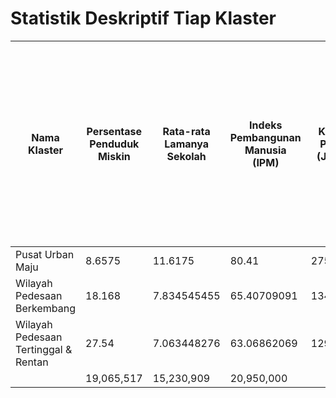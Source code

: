 # Statistik Deskriptif Tiap Klaster

|Nama Klaster                        |Persentase Penduduk Miskin|Rata-rata Lamanya Sekolah|Indeks Pembangunan Manusia (IPM)|Kepadatan Penduduk (Jiwa/km2)|Persentase Rumah Tangga dengan Akses Air Minum Layak (Persen)|Persentase Rumah Tangga dengan Akses Sanitasi Layak (Persen)|Jumlah Tenaga Kesehatan per kepadatan penduduk|Persentase Perempuan Usia 15â€“49 Tahun yang Pernah Melahirkan dalam 2 Tahun Terakhir dengan Penolong Persalinan Terakhir Tenaga Medis|Persentase Balita Wasting|Persentase Penduduk Umur 0-23 Bulan (Baduta) yang Pernah Diberi ASI menurut Kabupaten/Kota (Persen)|Prevalensi Stunting (%)|
|------------------------------------|--------------------------|-------------------------|--------------------------------|-----------------------------|-------------------------------------------------------------|------------------------------------------------------------|----------------------------------------------|--------------------------------------------------------------------------------------------------------------------------------------|-------------------------|---------------------------------------------------------------------------------------------------|-----------------------|
|Pusat Urban Maju                    |8.6575                    |11.6175                  |80.41                           |2750.705                     |95.9                                                         |88.44                                                       |1.025                                         |93.875                                                                                                                                |10.715                   |94.705                                                                                             |20.95                  |
|Wilayah Pedesaan Berkembang         |18.168                    |7.834545455              |65.40709091                     |134.6081818                  |92.03072727                                                  |81.66945455                                                 |11.94909091                                   |95.06709091                                                                                                                           |8.857454545              |95.84636364                                                                                        |15.23090909            |
|Wilayah Pedesaan Tertinggal & Rentan|27.54                     |7.063448276              |63.06862069                     |129.0544828                  |74.08689655                                                  |60.16724138                                                 |14.31724138                                   |84.44896552                                                                                                                           |7.374482759              |96.64689655                                                                                        |19.06551724            |
                                                | 19,065,517    | 15,230,909    | 20,950,000    |
